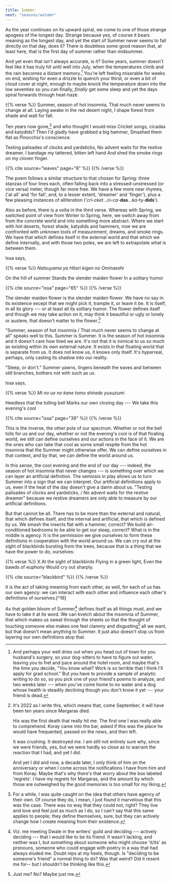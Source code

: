 ```yaml
---
title: Summer
next: "seasons/autumn"
---
```


As the year continues on its upward spiral, we come to one of those strange apogees of the longest day. Strange because yes, of course it bears meaning as the longest day, and yet the start of Summer never seems to fall directly on that day, does it? There is doubtless some good reason that, at least here, that is the first day of summer rather than midsummer.

And yet even that isn't always accurate, is it? Some years, summer doesn't feel like it has truly hit until well into July, when the temperatures climb and the rain becomes a distant memory.[^13] You're left feeling miserable for weeks on end, wishing for even a drizzle to quench your thirst, or even a bit of cloud cover at night, enough to maybe knock the temperature down into the low seventies so you can finally, *finally* get some sleep and yet the days spiral forwards through heat-haze.

{{% verse %}}
Summer, season of hot insomnia,
That much never seems to change at all.
Laying awake in the red desert night,
I shape forest from shade and wait for fall.

Ten years now gone,[^14] and who thought I would miss
Cricket songs, cicadas and katydids?
Then I'd gladly have grabbed a big hammer,
Smashed them flat as Pinocchio's conscience.

Testing palisades of clocks and yardsticks,
No advent waits for the restive dreamer.
I bandage my tattered, bitten left hand
And shed the smoke rings on my cloven finger.

{{% cite source="leaves" page="8" %}}
{{% /verse %}}

The poem follows a similar structure to that chosen for Spring: three stanzas of four lines each, often falling back into a stressed-unstressed (or vice versa) meter, though far more free. We have a few more near rhymes, ('at all' and 'for fall', and, to a lesser extent, 'dreamer' and 'finger'), plus a few pleasing instances of alliteration ('*cri*-*cket*...ci-*ca*-**das**...*ka*-ty-**dids**').

Also as before, there is a volta in the third verse. Whereas with Spring, we switched point of view from Winter to Spring, here, we switch away from from the concrete world and into something more abstract. Where we start with hot deserts, forest shade, katydids and hammers, now we are confronted with unknown tools of measurement, dreams, and smoke rings. We have that which defines itself in the external world and that which we define internally, and with those two poles, we are left to extrapolate what is between them.

Issa says,

{{% verse %}}
*Natsuyama ya*
*Hitori kigen no*
*Ominaeshi*

On the hill of summer
Stands the slender maiden flower
In a solitary humor

{{% cite source="issa" page="65" %}}
{{% /verse %}}

The slender maiden flower is the slender maiden flower. We have no say in its existence except that we might pick it, trample it, or leave it be. It is itself, in all its glory --- or at least all its solitary humor. The flower defines itself and though we may take action on it, may think it beautiful or ugly or lonely or austere, that doesn't matter to the flower.[^15]

"Summer, season of hot insomnia / That much never seems to change at all" speaks well to this. Summer is Summer. It is the season of hot insomnia and it doesn't care how tired we are. It's not that it is inimical to us so much as existing within its own external nature. It exists in that floating world that is separate from us. It does not know us, it knows only itself. It's hyperreal, perhaps, only casting its shadow into our reality.

"Sleep, or don't." Summer yawns, lingers beneath the eaves and between still branches, bothers not with such as us.

Issa says,

{{% verse %}}
*Mi no ue no*
*kane tomo shirade*
*yusuzumi*

Heedless that the tolling bell
Marks our own closing day ---
We take this evening's cool

{{% cite source="issa" page="39" %}}
{{% /verse %}}

This is the inverse, the other pole of our spectrum. Whether or not the bell tolls for us and our day, whether or not the evening's cool is of that floating world, we still can define ourselves and our actions in the face of it. We are the ones who can take that cool as some small respite from the hot insomnia that the Summer might otherwise offer. We can define ourselves in that context, and by that, we can define the world around us.

In this sense, the cool evening and the end of our day --- indeed, the season of hot insomnia that never changes --- is something over which we can layer an artificial definition. The semiosis in play allows us to turn Summer into a sign that we can interpret. Our artificial definitions apply to us, even if the heat of the day doesn't give a damn about us. "Testing palisades of clocks and yardsticks, / No advent waits for the restive dreamer" because we restive dreamers are only able to measure by our artificial definitions.

But that cannot be all. There has to be more than the external and natural, that which defines itself, and the internal and artificial, that which is defined by us. We smash the insects flat with a hammer, correct? We build air-conditioned bedrooms to be able to get our sleep, correct? What is in the middle is agency. It is the permission we give ourselves to form these definitions in cooperation with the world around us. We can cry out at the sight of blackbirds bursting from the trees, because that is a thing that we have the power to do, ourselves:

{{% verse %}}
X
At the sight of blackbirds
Flying in a green light,
Even the bawds of euphony
Would cry out sharply.

{{% cite source="blackbird" %}}
{{% /verse %}}

It is the act of taking meaning from each other, as well, for each of us has our own agency: we can interact with each other and influence each other's definitions of ourselves.[^16]

As that golden bloom of Summer[^17] defines itself as all things must, and we have to take it at its word. We can kvetch about the insomnia of Summer, that which makes us sweat through the sheets so that the thought of touching someone else makes one feel clammy and disgusting[^18] all we want, but that doesn't mean anything to Summer. It just also doesn't stop us from layering our own definitions atop that.

[^13]: And perhaps your well dries out when you head out of town for you husband's surgery, so your dog-sitters to have to figure out water, leaving you to fret and pace around the hotel room, and maybe that's the time you decide, "You know what? Work is so terrible that I think I'll apply for grad school." But you have to provide a sample of analytic writing to do so, so you pick one of your friend's poems to analyze, and two weeks later --- when you've come home to no water and a dog whose health is steadily declining though you don't know it yet --- your friend is dead.

[^14]: It's 2022 as I write this, which means that, come September, it will have been ten years since Margaras died.

    His was the first death that really hit me. The first one I was really able to comprehend. Koray came into the bar, asked if this was the place he would have frequented, passed on the news, and then left.

    It was crushing. It destroyed me. I am still not entirely sure why, since we were friends, yes, but we were hardly so close as to warrant the reaction that I had, and yet I did.[^14-1]

    And yet I did and now, a decade later, I only think of him on the anniversary or when I come across the notifications I have from him and from Koray. Maybe that's why there's that worry about the box labeled 'regrets'. I have my regrets for Margaras, and the amount by which those are outweighed by the good memories is too small for my liking.

[^14-1]: Not unlike Dwale, I suppose. Perhaps a good chunk of this --- of both of their deaths --- is due to just how little I interacted with them through anything other than text. I met Dwale once in person, and never met Margaras. I listened to Margaras's music and listened to audio versions of Dwale's stories, but other than that, they were relegated to words on a screen.

[^15]: For a while, I was quite caught on the idea that others have agency of their own. Of course they do, I mean, I just found it marvelous that this was the case. There was no way that they could not, right? They live and love and feel just as much as I do, so I can't say that this same applies to people; they define themselves, sure, but they can actively change how I create meaning from their existence.[^15-1]

[^15-1]: Of course, having written this, I feel bad for the flower. Perhaps it desperately wants to be seen as austere instead of lonely, as beautiful instead of ugly. Ask a botanist.

[^17]: Viz. me meeting Dwale in the writers' guild and deciding --- actively deciding --- that I would like to be its friend. It wasn't lacking, and neither was I, but something about someone who might choose 'it/its' as pronouns, someone who could engage with poetry in a way that had always eluded me. Doubt nips at my heels, though. Is "deciding to be someone's friend" a normal thing to do? Was that weird? Did it resent me for-- but I shouldn't be thinking like this.

[^17]: Of dandelions:

    > "Of course. They are a weed, yes. Or often thought of as one. The leaves make a good salad, though, and I was told that you could dry, roast, and grind the roots to make a coffee substitute."
    >
    > {{% cite source="toledot" page="162" %}}

    They are death in Summer, I've always felt. I was always supposed to kill them, and they were always the sign of a dead lawn. Still, I read all about them on realizing how good they smelled and grew my little obsession. I passed it on to the characters in my books, and let them feel out that connection to death so that I could do so from a distance.

[^18]: Just me? No? Maybe just me.
